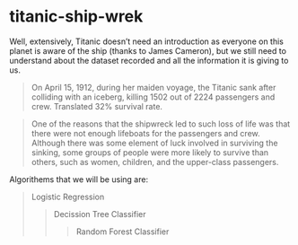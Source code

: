 # titanic-ship-wrek

Well, extensively, Titanic doesn’t need an introduction as everyone on this planet is aware of the ship (thanks to James Cameron), but we still need to understand about the dataset recorded and all the information it is giving to us.

> On April 15, 1912, during her maiden voyage, the Titanic sank after colliding with an iceberg, killing 1502 out of 2224 passengers and crew. Translated 32% survival rate.

>One of the reasons that the shipwreck led to such loss of life was that there were not enough lifeboats for the passengers and crew.
Although there was some element of luck involved in surviving the sinking, some groups of people were more likely to survive than others, such as women, children, and the upper-class passengers.

Algorithems that we will be using are:

> Logistic Regression
>> Decission Tree Classifier
>>> Random Forest Classifier

